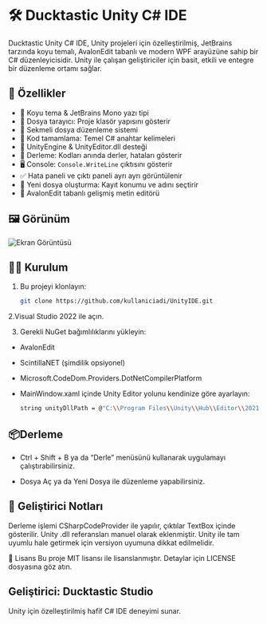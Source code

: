 # 🛠️ Ducktastic Unity C# IDE

Ducktastic Unity C# IDE, Unity projeleri için özelleştirilmiş, JetBrains tarzında koyu temalı, AvalonEdit tabanlı ve modern WPF arayüzüne sahip bir C# düzenleyicisidir. Unity ile çalışan geliştiriciler için basit, etkili ve entegre bir düzenleme ortamı sağlar.

## 🚀 Özellikler

- 🎨 Koyu tema & JetBrains Mono yazı tipi
- 📁 Dosya tarayıcı: Proje klasör yapısını gösterir
- 📑 Sekmeli dosya düzenleme sistemi
- 🧠 Kod tamamlama: Temel C# anahtar kelimeleri
- 🧱 UnityEngine & UnityEditor.dll desteği
- 🔧 Derleme: Kodları anında derler, hataları gösterir
- 🖥️ Console: `Console.WriteLine` çıktısını gösterir
- ✅ Hata paneli ve çıktı paneli ayrı ayrı görüntülenir
- 📄 Yeni dosya oluşturma: Kayıt konumu ve adını seçtirir
- 🧰 AvalonEdit tabanlı gelişmiş metin editörü

## 🖼️ Görünüm

![Ekran Görüntüsü](docs/screenshot.png)

## 🧑‍💻 Kurulum

1. Bu projeyi klonlayın:
   ```bash
   git clone https://github.com/kullaniciadi/UnityIDE.git

2.Visual Studio 2022 ile açın.

3. Gerekli NuGet bağımlılıklarını yükleyin:

 - AvalonEdit

 - ScintillaNET (şimdilik opsiyonel)

 - Microsoft.CodeDom.Providers.DotNetCompilerPlatform

 - MainWindow.xaml içinde Unity Editor yolunu kendinize göre ayarlayın:
   ```bash
   string unityDllPath = @"C:\\Program Files\\Unity\\Hub\\Editor\\2021.3.0f1\\Editor\\Data\\Managed\\UnityEngine";

## 📦Derleme
 - Ctrl + Shift + B ya da “Derle” menüsünü kullanarak uygulamayı çalıştırabilirsiniz.

 - Dosya Aç ya da Yeni Dosya ile düzenleme yapabilirsiniz.

## 🧩 Geliştirici Notları
Derleme işlemi CSharpCodeProvider ile yapılır, çıktılar TextBox içinde gösterilir.
Unity .dll referansları manuel olarak eklenmiştir. Unity ile tam uyumlu hale getirmek için versiyon uyumuna dikkat edilmelidir.

📄 Lisans
Bu proje MIT lisansı ile lisanslanmıştır. Detaylar için LICENSE dosyasına göz atın.

## Geliştirici: Ducktastic Studio
Unity için özelleştirilmiş hafif C# IDE deneyimi sunar.
